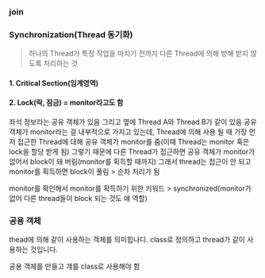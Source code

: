 ### join

### Synchronization(Thread 동기화)

> 하나의 Thread가 특정 작업을 마치기 전까지 다른 Thread에 의해 방해 받지 않도록 처리하는 것

#### 1. Critical Section(임계영역)

#### 2. Lock(락, 잠금) = monitor라고도 함

좌석 정보라는 공유 객체가 있음
그리고 옆에 Thread A와 Thread B가 같이 있음
공유 객체가 monitor라는 걸 내부적으로 가지고 있는데, Thread에 의해 사용 될 때
가장 먼저 접근한 Thread에 대해 공유 객체가 monitor를 줌(이때 Thread는 monitor 혹은 lock을 할당 받게 됨)
그렇기 때문에 다른 Thread가 접근하면 공유 객체가 monitor가 없어서 block이 돼 버림(monitor를 획득할 때까지)
그래서 thread는 접근이 안 되고 monitor를 획득하면 block이 풀림 > 순차 처리가 됨

monitor를 확인해서 monitor를 획득하기 위한 키워드 > synchronized(monitor가 없어 다른 thread들이 block 되는 것도 얘 역할)

### 공용 객체

thead에 의해 같이 사용하는 객체를 의미힙나디.
class로 정의하고 thread가 같이 사용하는 것입니다.

공용 객체를 만들고 걔를 class로 사용해야 함
